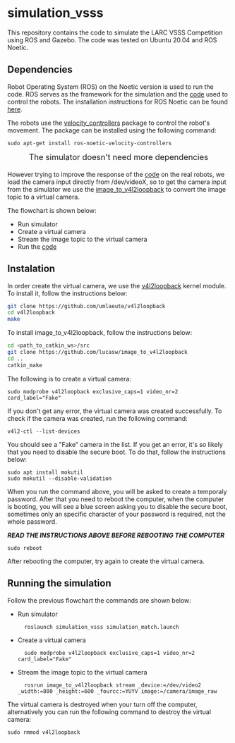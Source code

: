 # simulation_vsss

This repository contains the code to simulate the LARC VSSS Competition using ROS and Gazebo. The code was tested on Ubuntu 20.04 and ROS Noetic.

## Dependencies
Robot Operating System (ROS) on the Noetic version is used to run the code. ROS serves as the framework for the simulation and the [code](https://github.com/Xpsp/larac_vsss) used to control the robots. The installation instructions for ROS Noetic can be found [here](http://wiki.ros.org/noetic/Installation/Ubuntu).

The robots use the [velocity_controllers](http://wiki.ros.org/velocity_controllers) package to control the robot's movement. The package can be installed using the following command:

    sudo apt-get install ros-noetic-velocity-controllers

<div align="center" style="font-size: 18px; margin-bottom: 20px;">The simulator doesn't need more dependencies</div>

However trying to improve the response of the [code](https://github.com/Xpsp/larac_vsss) on the real robots, we load the camera input directly from /dev/videoX, so to get the camera input from the simulator we use the [image_to_v4l2loopback](https://github.com/lucasw/image_to_v4l2loopback) to convert the image topic to a virtual camera.

The flowchart is shown below:
- Run simulator
- Create a virtual camera
- Stream the image topic to the virtual camera
- Run the [code](https://github.com/Xpsp/larac_vsss)

## Instalation
In order create the virtual camera, we use the [v4l2loopback](https://github.com/umlaeute/v4l2loopback) kernel module. To install it, follow the instructions below:

```bash
git clone https://github.com/umlaeute/v4l2loopback
cd v4l2loopback
make
```

To install image_to_v4l2loopback, follow the instructions below:

```bash
cd <path_to_catkin_ws>/src
git clone https://github.com/lucasw/image_to_v4l2loopback
cd ..
catkin_make
```

The following is to create a virtual camera:

    sudo modprobe v4l2loopback exclusive_caps=1 video_nr=2 card_label="Fake"

If you don't get any error, the virtual camera was created successfully. To check if the camera was created, run the following command:

    v4l2-ctl --list-devices

You should see a "Fake" camera in the list. If you get an error, it's so likely that you need to disable the secure boot. To do that, follow the instructions below:
    
    sudo apt install mokutil
    sudo mokutil --disable-validation

When you run the command above, you will be asked to create a temporaly password. After that you need to reboot the computer, when the computer is booting, you will see a blue screen asking you to disable the secure boot, sometimes only an specific character of your password is required, not the whole password.

***READ THE INSTRUCTIONS ABOVE BEFORE REBOOTING THE COMPUTER***

    sudo reboot

After rebooting the computer, try again to create the virtual camera.

## Running the simulation
Follow the previous flowchart the commands are shown below:

- Run simulator
  
        roslaunch simulation_vsss simulation_match.launch
  
- Create a virtual camera
  
        sudo modprobe v4l2loopback exclusive_caps=1 video_nr=2 card_label="Fake"

- Stream the image topic to the virtual camera

        rosrun image_to_v4l2loopback stream _device:=/dev/video2 _width:=800 _height:=600 _fourcc:=YUYV image:=/camera/image_raw

The virtual camera is destroyed when your turn off the computer, alternatively you can run the following command to destroy the virtual camera:

    sudo rmmod v4l2loopback
